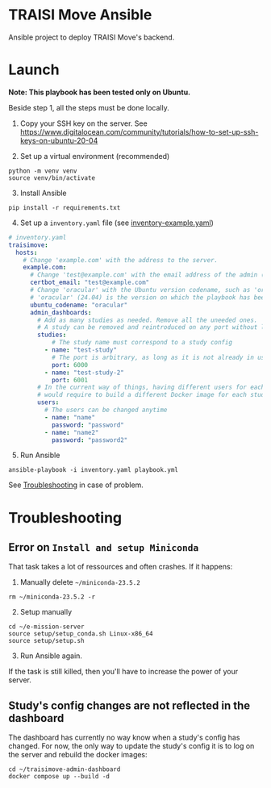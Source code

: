 # TRAISI Move Ansible
Ansible project to deploy TRAISI Move's backend.

# Launch
**Note: This playbook has been tested only on Ubuntu.**

Beside step 1, all the steps must be done locally.

1. Copy your SSH key on the server.
See https://www.digitalocean.com/community/tutorials/how-to-set-up-ssh-keys-on-ubuntu-20-04

2. Set up a virtual environment (recommended)
``` shell
python -m venv venv
source venv/bin/activate
```

3. Install Ansible
``` shell
pip install -r requirements.txt
```

4. Set up a `inventory.yaml` file (see [inventory-example.yaml](./inventory-example.yaml))
``` yaml
# inventory.yaml
traisimove:
  hosts:
    # Change 'example.com' with the address to the server.
    example.com:
      # Change 'test@example.com' with the email address of the admin (used by certbot).
      certbot_email: "test@example.com"
      # Change 'oracular' with the Ubuntu version codename, such as 'oracular' or 'focal'
      # 'oracular' (24.04) is the version on which the playbook has been tested.
      ubuntu_codename: "oracular"
      admin_dashboards:
        # Add as many studies as needed. Remove all the uneeded ones.
        # A study can be removed and reintroduced on any port without losing data.
        studies:
            # The study name must correspond to a study config
          - name: "test-study"
            # The port is arbitrary, as long as it is not already in use
            port: 6000
          - name: "test-study-2"
            port: 6001
        # In the current way of things, having different users for each study
        # would require to build a different Docker image for each study.
        users:
          # The users can be changed anytime
          - name: "name"
            password: "password"
          - name: "name2"
            password: "password2"
```

5. Run Ansible
``` shell
ansible-playbook -i inventory.yaml playbook.yml
```
See [Troubleshooting](#troubleshooting) in case of problem.

# Troubleshooting
## Error on `Install and setup Miniconda`
That task takes a lot of ressources and often crashes. If it happens:
1. Manually delete `~/miniconda-23.5.2`
```shell
rm ~/miniconda-23.5.2 -r
```
2. Setup manually
``` shell
cd ~/e-mission-server
source setup/setup_conda.sh Linux-x86_64
source setup/setup.sh
```
3. Run Ansible again.

If the task is still killed, then you'll have to increase the power of your server.

## Study's config changes are not reflected in the dashboard
The dashboard has currently no way know when a study's config has changed.
For now, the only way to update the study's config it is to log on the server and rebuild the docker images:
``` shell
cd ~/traisimove-admin-dashboard
docker compose up --build -d
```
